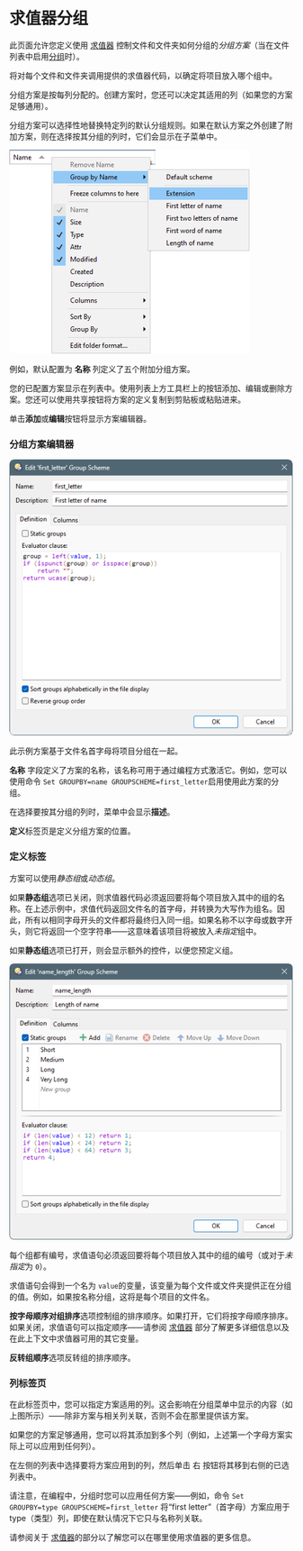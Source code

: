 # 求值器分组

此页面允许您定义使用 [求值器](/Manual/evaluator/README.zh.md) 控制文件和文件夹如何分组的*分组方案*（当在文件列表中启用[分组](/Manual/basic_concepts/sorting_and_grouping/manual_sorting.zh.md)时）。

将对每个文件和文件夹调用提供的求值器代码，以确定将项目放入哪个组中。

分组方案是按每列分配的。创建方案时，您还可以决定其适用的列（如果您的方案足够通用）。

分组方案可以选择性地替换特定列的默认分组规则。如果在默认方案之外创建了附加方案，则在选择按其分组的列时，它们会显示在子菜单中。

![group_schemes.png](/Manual/images/media/13/group_schemes.png)

例如，默认配置为 **名称** 列定义了五个附加分组方案。

您的已配置方案显示在列表中。使用列表上方工具栏上的按钮添加、编辑或删除方案。您还可以使用共享按钮将方案的定义复制到剪贴板或粘贴进来。

单击**添加**或**编辑**按钮将显示方案编辑器。

### 分组方案编辑器

![group_scheme_editor.png](/Manual/images/media/13/group_scheme_editor.png)

此示例方案基于文件名首字母将项目分组在一起。

**名称** 字段定义了方案的名称，该名称可用于通过编程方式激活它。例如，您可以使用命令 `Set GROUPBY=name GROUPSCHEME=first_letter`启用使用此方案的分组。

在选择要按其分组的列时，菜单中会显示**描述**。

**定义**标签页是定义分组方案的位置。

### 定义标签

方案可以使用*静态组*或*动态组*。

如果**静态组**选项已关闭，则求值器代码必须返回要将每个项目放入其中的组的名称。在上述示例中，求值代码返回文件名的首字母，并转换为大写作为组名。因此，所有以相同字母开头的文件都将最终归入同一组。如果名称不以字母或数字开头，则它将返回一个空字符串——这意味着该项目将被放入*未指定*组中。

如果**静态组**选项已打开，则会显示额外的控件，以便您预定义组。

![group_scheme_editor_static.png](/Manual/images/media/13/group_scheme_editor_static.png)

每个组都有编号，求值语句必须返回要将每个项目放入其中的组的编号（或对于*未指定*为 `0`）。

求值语句会得到一个名为 `value`的变量，该变量为每个文件或文件夹提供正在分组的值。例如，如果按名称分组，这将是每个项目的文件名。

**按字母顺序对组排序**选项控制组的排序顺序。如果打开，它们将按字母顺序排序。如果关闭，求值语句可以指定顺序——请参阅 [求值器](/Manual/evaluator/applicable_contexts/evaluator_groups.zh.md) 部分了解更多详细信息以及在此上下文中求值器可用的其它变量。

**反转组顺序**选项反转组的排序顺序。

### 列标签页

在此标签页中，您可以指定方案适用的列。这会影响在分组菜单中显示的内容（如上图所示）——除非方案与相关列关联，否则不会在那里提供该方案。

如果您的方案足够通用，您可以将其添加到多个列（例如，上述第一个字母方案实际上可以应用到任何列）。

在左侧的列表中选择要将方案应用到的列，然后单击 <kbd>右</kbd> 按钮将其移到右侧的已选列表中。

请注意，在编程中，分组时您可以应用任何方案——例如，命令 <nobr>`Set GROUPBY=type GROUPSCHEME=first_letter`</nobr> 将“first letter”（首字母）方案应用于 type（类型）列，即使在默认情况下它只与名称列关联。

请参阅关于 [求值器](/Manual/evaluator/README.zh.md)的部分以了解您可以在哪里使用求值器的更多信息。